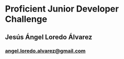 # Proficient Junior Developer Challenge

## Jesús Ángel Loredo Álvarez

### angel.loredo.alvarez@gmail.com
